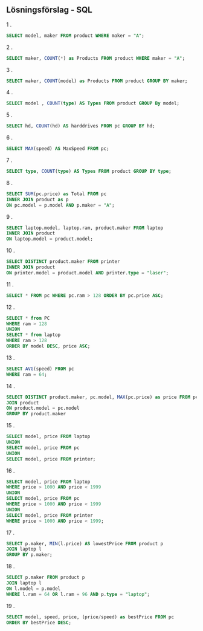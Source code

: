 ## Lösningsförslag - SQL

1 .
```sql
SELECT model, maker FROM product WHERE maker = "A";
```

2 .
```sql
SELECT maker, COUNT(*) as Products FROM product WHERE maker = "A";
```

3 . 
```sql
SELECT maker, COUNT(model) as Products FROM product GROUP BY maker;
```

4 . 
```sql
SELECT model , COUNT(type) AS Types FROM product GROUP By model;
```

5 . 
```sql
SELECT hd, COUNT(hd) AS harddrives FROM pc GROUP BY hd;
```

6 . 
```sql
SELECT MAX(speed) AS MaxSpeed FROM pc; 
```

7 . 
```sql
SELECT type, COUNT(type) AS Types FROM product GROUP BY type;
```

8 . 
```sql
SELECT SUM(pc.price) as Total FROM pc
INNER JOIN product as p
ON pc.model = p.model AND p.maker = "A";
```

9 .
```sql
SELECT laptop.model, laptop.ram, product.maker FROM laptop
INNER JOIN product
ON laptop.model = product.model;
```

10 .
```sql
SELECT DISTINCT product.maker FROM printer
INNER JOIN product
ON printer.model = product.model AND printer.type = "laser";
```

11 .
```sql
SELECT * FROM pc WHERE pc.ram > 128 ORDER BY pc.price ASC;
```

12 .
```sql
SELECT * from PC
WHERE ram > 128
UNION
SELECT * from laptop
WHERE ram > 128
ORDER BY model DESC, price ASC;
```

13 .
```sql
SELECT AVG(speed) FROM pc
WHERE ram = 64;
```

14 .
```sql
SELECT DISTINCT product.maker, pc.model, MAX(pc.price) as price FROM pc
JOIN product
ON product.model = pc.model
GROUP BY product.maker
```

15 .
```sql
SELECT model, price FROM laptop
UNION
SELECT model, price FROM pc
UNION
SELECT model, price FROM printer;
```

16 .
```sql
SELECT model, price FROM laptop
WHERE price > 1000 AND price < 1999
UNION
SELECT model, price FROM pc
WHERE price > 1000 AND price < 1999
UNION
SELECT model, price FROM printer
WHERE price > 1000 AND price < 1999;
```

17 .
```sql
SELECT p.maker, MIN(l.price) AS lowestPrice FROM product p
JOIN laptop l
GROUP BY p.maker;
```

18 .
```sql
SELECT p.maker FROM product p
JOIN laptop l
ON l.model = p.model
WHERE l.ram = 64 OR l.ram = 96 AND p.type = "laptop";
```

19 .
```sql
SELECT model, speed, price, (price/speed) as bestPrice FROM pc
ORDER BY bestPrice DESC;
```

